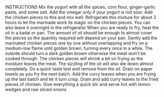 INSTRUCTIONS
Mix the yogurt with all the spices, corn flour, ginger-garlic paste, and some salt. Add the vinegar only if your yogurt is not sour.
Add the chicken pieces to this and mix well.
Refrigerate this mixture for about 2 hours to let the marinade work its magic on the chicken pieces. You can also leave it overnight in the refrigerator
When you are ready to fry, heat the oil in a kadai or pan. The amount of oil should be enough to almost cover the pieces so the quantity required will depend on your pan.
Gently add the marinated chicken pieces one by one without overlapping and fry on a medium-low flame until golden brown, turning every once in a while. The outside should turn a dark golden brown otherwise the meat won’t be cooked through.
The chicken pieces will shrink a bit on frying as the moisture leaves the meat. The sizzling of the oil will also die down almost completely.
Do a quick taste test and remove from the oil. Drain on paper towels as you fry the next batch. Add the curry leaves when you are frying up the last batch and let it turn crisp.
Drain and add curry leaves to the fried pieces of chicken. Give everything a quick stir and serve hot with lemon wedges and raw sliced onions
